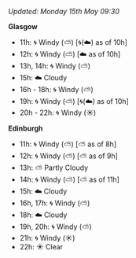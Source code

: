 *Updated: Monday 15th May 09:30*

**Glasgow**

* 11h: :cyclone: Windy (:partly_sunny:) [:cyclone:(:cloud:) as of 10h]
* 12h: :cyclone: Windy (:partly_sunny:) [:cloud: as of 10h]
* 13h, 14h: :cyclone: Windy (:partly_sunny:)
* 15h: :cloud: Cloudy
* 16h - 18h: :cyclone: Windy (:partly_sunny:)
* 19h: :cyclone: Windy (:partly_sunny:) [:cyclone:(:cloud:) as of 10h]
* 20h - 22h: :cyclone: Windy (:sunny:)

**Edinburgh**

* 11h: :cyclone: Windy (:partly_sunny:) [:partly_sunny: as of 8h]
* 12h: :cyclone: Windy (:partly_sunny:) [:partly_sunny: as of 9h]
* 13h: :partly_sunny: Partly Cloudy
* 14h: :cyclone: Windy (:partly_sunny:) [:partly_sunny: as of 11h]
* 15h: :cloud: Cloudy
* 16h, 17h: :cyclone: Windy (:partly_sunny:)
* 18h: :cloud: Cloudy
* 19h, 20h: :cyclone: Windy (:partly_sunny:)
* 21h: :cyclone: Windy (:sunny:)
* 22h: :sunny: Clear
